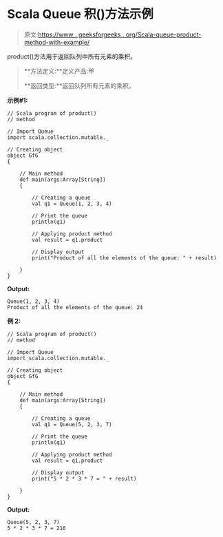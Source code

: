 # Scala Queue 积()方法示例

> 原文:[https://www . geeksforgeeks . org/Scala-queue-product-method-with-example/](https://www.geeksforgeeks.org/scala-queue-product-method-with-example/)

product()方法用于返回队列中所有元素的乘积。

> **方法定义:**定义产品:甲
> 
> **返回类型:**返回队列所有元素的乘积。

**示例#1:**

```
// Scala program of product() 
// method 

// Import Queue  
import scala.collection.mutable._

// Creating object 
object GfG 
{ 

    // Main method 
    def main(args:Array[String]) 
    { 

        // Creating a queue 
        val q1 = Queue(1, 2, 3, 4) 

        // Print the queue
        println(q1)

        // Applying product method 
        val result = q1.product

        // Display output
        print("Product of all the elements of the queue: " + result)

    } 
} 
```

**Output:**

```
Queue(1, 2, 3, 4)
Product of all the elements of the queue: 24

```

**例 2:**

```
// Scala program of product() 
// method 

// Import Queue  
import scala.collection.mutable._

// Creating object 
object GfG 
{ 

    // Main method 
    def main(args:Array[String]) 
    { 

        // Creating a queue 
        val q1 = Queue(5, 2, 3, 7) 

        // Print the queue
        println(q1)

        // Applying product method 
        val result = q1.product

        // Display output
        print("5 * 2 * 3 * 7 = " + result)

    } 
} 
```

**Output:**

```
Queue(5, 2, 3, 7)
5 * 2 * 3 * 7 = 210

```